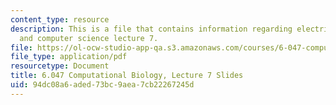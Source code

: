 ```yaml
---
content_type: resource
description: This is a file that contains information regarding electrical engineering
  and computer science lecture 7.
file: https://ol-ocw-studio-app-qa.s3.amazonaws.com/courses/6-047-computational-biology-fall-2015/94dc08a6aded73bc9aea7cb22267245d_MIT6_047F15_Lecture07.pdf
file_type: application/pdf
resourcetype: Document
title: 6.047 Computational Biology, Lecture 7 Slides
uid: 94dc08a6-aded-73bc-9aea-7cb22267245d
---
```

